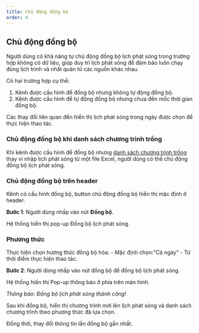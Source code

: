```yaml
---
title: Chủ động đồng bộ
order: 4
---
```

## Chủ động đồng bộ
Người dùng có khả năng tự chủ động đồng bộ lịch phát sóng trong trường hợp không có dữ liệu, giúp duy trì lịch phát sóng để đảm bảo luôn chạy đúng lịch trình và nhất quán từ các nguồn khác nhau.

Có hai trường hợp cụ thể:

1. Kênh được cấu hình để đồng bộ nhưng không tự động đồng bộ.
2. Kênh được cấu hình để tự động đồng bộ nhưng chưa đến mốc thời gian đồng bộ.

Các thay đổi liên quan đến hiển thị lịch phát sóng trong ngày được chọn để thực hiện thao tác.

### Chủ động đồng bộ khi danh sách chương trình trống
Khi kênh được cấu hình để đồng bộ nhưng [danh sách chương trình trống](../a-open-detail#danh-sách) thay vì nhập lịch phát sóng từ một file Excel, người dùng có thể chủ động đồng bộ lịch phát sóng.

### Chủ động đồng bộ trên header
Kênh có cấu hình đồng bộ, button chủ động đồng bộ hiển thị mặc định ở header.

**Bước 1**: Người dùng nhấp vào nút **Đồng bộ**.

Hệ thống hiển thị pop-up Đồng bộ lịch phát sóng.

### Phương thức
Thực hiện chọn hương thức đồng bộ hóa:
    - Mặc định chọn:"Cả ngày"
    - Từ thời điểm thực hiện thao tác.

**Bước 2**: Người dùng nhấp vào nút đồng bộ để đồng bộ lịch phát sóng.

Hệ thống hiển thị Pop-up thông báo ở phía trên màn hình.

 <!-- ![]() -->
 *Thông báo: Đồng bộ lịch phát sóng thành công!*

Sau khi đồng bộ, hiển thị chương trình mới lên lịch phát sóng và danh sách chương trình theo phương thức đã lựa chọn.

Đồng thời, thay đổi thông tin lần đồng bộ gần nhất.